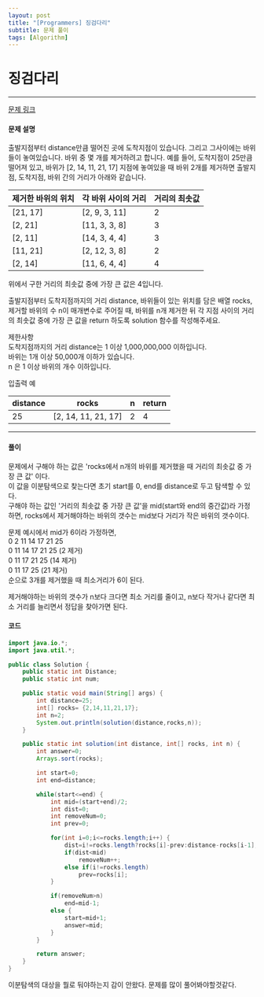 ```yaml
---
layout: post
title: "[Programmers] 징검다리"
subtitle: 문제 풀이
tags: [Algorithm]
---
```


# 징검다리  

---

[문제 링크](https://programmers.co.kr/learn/courses/30/lessons/43236)



#### 문제 설명
출발지점부터 distance만큼 떨어진 곳에 도착지점이 있습니다. 그리고 그사이에는 바위들이 놓여있습니다. 바위 중 몇 개를 제거하려고 합니다.
예를 들어, 도착지점이 25만큼 떨어져 있고, 바위가 [2, 14, 11, 21, 17] 지점에 놓여있을 때 바위 2개를 제거하면 출발지점, 도착지점, 바위 간의 거리가 아래와 같습니다.

제거한 바위의 위치|	각 바위 사이의 거리|	거리의 최솟값
----|----|----  
[21, 17]|	[2, 9, 3, 11]|	2
[2, 21]|	[11, 3, 3, 8]|	3
[2, 11]|	[14, 3, 4, 4]|	3
[11, 21]|	[2, 12, 3, 8]|	2
[2, 14]|	[11, 6, 4, 4]|	4

위에서 구한 거리의 최솟값 중에 가장 큰 값은 4입니다.

출발지점부터 도착지점까지의 거리 distance, 바위들이 있는 위치를 담은 배열 rocks, 제거할 바위의 수 n이 매개변수로 주어질 때, 바위를 n개 제거한 뒤 각 지점 사이의 거리의 최솟값 중에 가장 큰 값을 return 하도록 solution 함수를 작성해주세요.

제한사항  
도착지점까지의 거리 distance는 1 이상 1,000,000,000 이하입니다.  
바위는 1개 이상 50,000개 이하가 있습니다.  
n 은 1 이상 바위의 개수 이하입니다.  

입출력 예  

distance|	rocks|	n|	return
----|----|----|----
25|	[2, 14, 11, 21, 17]|	2|	4

---

#### 풀이
문제에서 구해야 하는 값은 'rocks에서 n개의 바위를 제거했을 때 거리의 최솟값 중 가장 큰 값' 이다.  
이 값을 이분탐색으로 찾는다면 초기 start를 0, end를 distance로 두고 탐색할 수 있다.  
구해야 하는 값인 '거리의 최솟값 중 가장 큰 값'을 mid(start와 end의 중간값)라 가정하면, rocks에서 제거해야하는 바위의 갯수는 mid보다 거리가 작은 바위의 갯수이다.  

문제 예시에서 mid가 6이라 가정하면,  
0 2 11 14 17 21 25  
0 11 14 17 21 25 (2 제거)  
0 11 17 21 25 (14 제거)  
0 11 17 25 (21 제거)  
순으로 3개를 제거했을 때 최소거리가 6이 된다.  

제거해야하는 바위의 갯수가 n보다 크다면 최소 거리를 줄이고, n보다 작거나 같다면 최소 거리를 늘리면서 정답을 찾아가면 된다.


#### 코드
```java
import java.io.*;
import java.util.*;

public class Solution {
	public static int Distance;
	public static int num;

	public static void main(String[] args) {
		int distance=25;
		int[] rocks= {2,14,11,21,17};
		int n=2;
		System.out.println(solution(distance,rocks,n));
	}

	public static int solution(int distance, int[] rocks, int n) {
		int answer=0;
        Arrays.sort(rocks);

        int start=0;
        int end=distance;

        while(start<=end) {
        	int mid=(start+end)/2;
        	int dist=0;
            int removeNum=0;
            int prev=0;

        	for(int i=0;i<=rocks.length;i++) {
        		dist=i!=rocks.length?rocks[i]-prev:distance-rocks[i-1];
        		if(dist<mid)
        			removeNum++;
        		else if(i!=rocks.length)
        			prev=rocks[i];
        	}

        	if(removeNum>n)
        		end=mid-1;
        	else {
        		start=mid+1;
        		answer=mid;
        	}
        }

        return answer;
    }
}
```

이분탐색의 대상을 뭘로 둬야하는지 감이 안왔다. 문제를 많이 풀어봐야할것같다.
